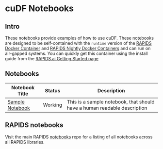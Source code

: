# cuDF Notebooks
## Intro
These notebooks provide examples of how to use cuDF.  These notebooks are designed to be self-contained with the `runtime` version of the [RAPIDS Docker Container](https://hub.docker.com/r/rapidsai/rapidsai/) and [RAPIDS Nightly Docker Containers](https://hub.docker.com/r/rapidsai/rapidsai-nightly) and can run on air-gapped systems.  You can quickly get this container using the install guide from the [RAPIDS.ai Getting Started page](https://rapids.ai/start.html#get-rapids)

## Notebooks
Notebook Title | Status | Description     
--- | --- | ---                                                                                                                                                                                           
[Sample Notebook](sample-notebook.ipynb) | Working | This is a sample notebook, that should have a human readable description

## RAPIDS notebooks
Visit the main RAPIDS [notebooks](https://github.com/rapidsai/notebooks) repo for a listing of all notebooks across all RAPIDS libraries.
